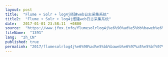 ```yaml
---
layout: post
title:  "Flume + Solr + log4j搭建web日志采集系统"
title2:  "Flume + Solr + log4j搭建web日志采集系统"
date:   2017-01-01 23:58:11  +0800
source:  "https://www.jfox.info/flumesolrlog4j%e6%90%ad%e5%bb%baweb%e6%97%a5%e5%bf%97%e9%87%87%e9%9b%86%e7%b3%bb%e7%bb%9f.html"
fileName:  "1391"
lang:  "zh_CN"
published: true
permalink: "2017/flumesolrlog4j%e6%90%ad%e5%bb%baweb%e6%97%a5%e5%bf%97%e9%87%87%e9%9b%86%e7%b3%bb%e7%bb%9f.html"
---
```



